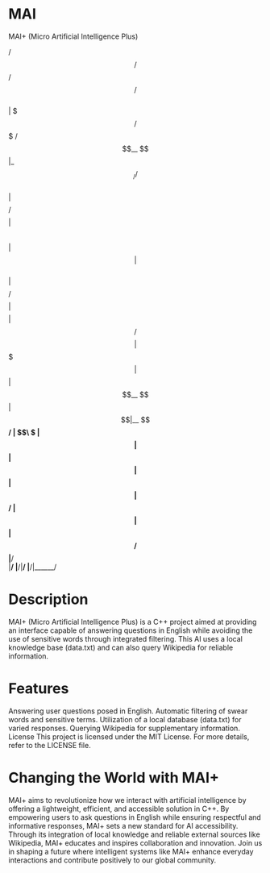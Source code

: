 # MAI
MAI+ (Micro Artificial Intelligence Plus)

 /$$      /$$  /$$$$$$  /$$$$$$        
| $$$    /$$$ /$$__  $$|_  $$_/  /$$   
| $$$$  /$$$$| $$  \ $$  | $$   | $$   
| $$ $$/$$ $$| $$$$$$$$  | $$ /$$$$$$$$
| $$  $$$| $$| $$__  $$  | $$|__  $$__/
| $$\  $ | $$| $$  | $$  | $$   | $$   
| $$ \/  | $$| $$  | $$ /$$$$$$ |__/   
|__/     |__/|__/  |__/|______/        
                                       
                                                                             
# Description 
MAI+ (Micro Artificial Intelligence Plus) is a C++ project aimed at providing an interface capable of answering questions in English while avoiding the use of sensitive words through integrated filtering. This AI uses a local knowledge base (data.txt) and can also query Wikipedia for reliable information.

# Features
Answering user questions posed in English.
Automatic filtering of swear words and sensitive terms.
Utilization of a local database (data.txt) for varied responses.
Querying Wikipedia for supplementary information.
License
This project is licensed under the MIT License. For more details, refer to the LICENSE file.

# Changing the World with MAI+

MAI+ aims to revolutionize how we interact with artificial intelligence by offering a lightweight, efficient, and accessible solution in C++. By empowering users to ask questions in English while ensuring respectful and informative responses, MAI+ sets a new standard for AI accessibility. Through its integration of local knowledge and reliable external sources like Wikipedia, MAI+ educates and inspires collaboration and innovation. Join us in shaping a future where intelligent systems like MAI+ enhance everyday interactions and contribute positively to our global community.
